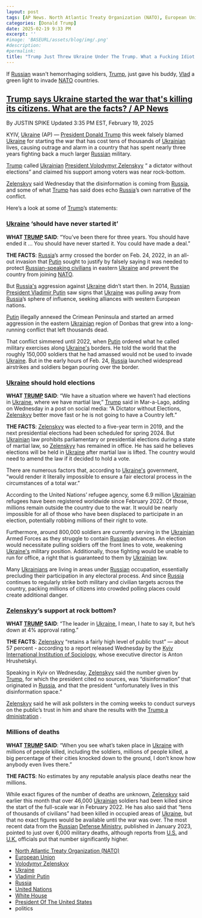 ```yaml
---
layout: post
tags: [AP News. North Atlantic Treaty Organization (NATO), European Union, Volodymyr Zelenskyy, Ukraine, Vladimir Putin, Russia, United Nations, White House, President Of The United States, politics]
categories: [Donald Trump]
date: 2025-02-19 9:33 PM
excerpt: ''
#image: 'BASEURL/assets/blog/img/.png'
#description:
#permalink:
title: "Trump Just Threw Ukraine Under The Trump. What a Fucking Idiot."
---
```



If [Russian](http://government.ru/) wasn't hemorrhaging soldiers, [Trump](https://www.whitehouse.gov/), just gave his buddy, [Vlad](http://kremlin.ru/) a green light to invade [NATO](https://www.nato.int/) countries.


## [Trump says Ukraine started the war that's killing its citizens. What are the facts? / AP News](https://apnews.com/article/ukraine-russia-trump-war-zelenskyy-putin-7fe8c0c80b4e93e3bc079c621a44e8bb)

By  JUSTIN SPIKE
Updated 3:35 PM EST, February 19, 2025

KYIV, [Ukraine](https://www..gov.ua/) (AP) — [President Donald Trump](https://www.whitehouse.gov/) this week falsely blamed [Ukraine](https://www..gov.ua/) for starting the war that has cost tens of thousands of [Ukrainian](https://www..gov.ua/) lives, causing outrage and alarm in a country that has spent nearly three years fighting back a much larger [Russian](http://government.ru/) military.

[Trump](https://www.whitehouse.gov/) called [Ukrainian](https://www..gov.ua/) [President Volodymyr Zelenskyy](https://www.president.gov.ua/) “ a dictator without elections” and claimed his support among voters was near rock-bottom.

[Zelenskyy](https://www.president.gov.ua/) said Wednesday that the disinformation is coming from [Russia](http://government.ru/), and some of what [Trump](https://www.whitehouse.gov/) has said does echo [Russia](http://government.ru/)’s own narrative of the conflict.

Here’s a look at some of [Trump](https://www.whitehouse.gov/)’s statements:

### [Ukraine](https://www..gov.ua/) ‘should have never started it’

**WHAT [TRUMP](https://www.whitehouse.gov/) SAID**: “You’ve been there for three years. You should have ended it ... You should have never started it. You could have made a deal.”

**THE FACTS**: [Russia](http://government.ru/)’s army crossed the border on Feb. 24, 2022, in an all-out invasion that [Putin](http://kremlin.ru/) sought to justify by falsely saying it was needed to protect [Russian-speaking civilians](http://government.ru/) in eastern [Ukraine](https://www..gov.ua/) and prevent the country from joining [NATO](https://www.nato.int/).

But [Russia's](http://government.ru/) aggression against [Ukraine](https://www..gov.ua/) didn’t start then. In 2014, [Russian](http://government.ru/) [President Vladimir Putin](http://kremlin.ru/) saw signs that [Ukraine](https://www..gov.ua/) was pulling away from [Russia](http://government.ru/)’s sphere of influence, seeking alliances with western European nations.

[Putin](http://kremlin.ru/) illegally annexed the Crimean Peninsula and started an armed aggression in the eastern [Ukrainian](https://www..gov.ua/) region of Donbas that grew into a long-running conflict that left thousands dead.

That conflict simmered until 2022, when [Putin](http://kremlin.ru/) ordered what he called military exercises along [Ukraine's](https://www..gov.ua/) borders. He told the world that the roughly 150,000 soldiers that he had amassed would not be used to invade [Ukraine](https://www..gov.ua/). But in the early hours of Feb. 24, [Russia](http://government.ru/) launched widespread airstrikes and soldiers began pouring over the border.

### [Ukraine](https://www..gov.ua/) should hold elections

**WHAT [TRUMP](https://www.whitehouse.gov/) SAID**: “We have a situation where we haven’t had elections in [Ukraine](https://www..gov.ua/), where we have martial law,” [Trump](https://www.whitehouse.gov/) said in Mar-a-Lago, adding on Wednesday in a post on social media: “A Dictator without Elections, [Zelenskyy](https://www.president.gov.ua/) better move fast or he is not going to have a Country left.”

**THE FACTS**: [Zelenskyy](https://www.president.gov.ua/) was elected to a five-year term in 2019, and the next presidential elections had been scheduled for spring 2024. But [Ukrainian](https://www..gov.ua/) law prohibits parliamentary or presidential elections during a state of martial law, so [Zelenskyy](https://www.president.gov.ua/) has remained in office. He has said he believes elections will be held in [Ukraine](https://www..gov.ua/) after martial law is lifted. The country would need to amend the law if it decided to hold a vote.

There are numerous factors that, according to [Ukraine's](https://www..gov.ua/) government, “would render it literally impossible to ensure a fair electoral process in the circumstances of a total war.”

According to the United Nations’ refugee agency, some 6.9 million [Ukrainian](https://www..gov.ua/) refugees have been registered worldwide since February 2022. Of those, millions remain outside the country due to the war. It would be nearly impossible for all of those who have been displaced to participate in an election, potentially robbing millions of their right to vote.

Furthermore, around 800,000 soldiers are currently serving in the [Ukrainian](https://www..gov.ua/) Armed Forces as they struggle to contain [Russian](http://government.ru/) advances. An election would necessitate pulling soldiers off the front lines to vote, weakening [Ukraine's](https://www..gov.ua/) military position. Additionally, those fighting would be unable to run for office, a right that is guaranteed to them by [Ukrainian](https://www..gov.ua/) law.

Many [Ukrainians](https://www..gov.ua/) are living in areas under [Russian](http://government.ru/) occupation, essentially precluding their participation in any electoral process. And since [Russia](http://government.ru/) continues to regularly strike both military and civilian targets across the country, packing millions of citizens into crowded polling places could create additional danger.

### [Zelenskyy](https://www.president.gov.ua/)’s support at rock bottom?

**WHAT [TRUMP](https://www.whitehouse.gov/) SAID**: “The leader in [Ukraine](https://www..gov.ua/), I mean, I hate to say it, but he’s down at 4% approval rating.”

**THE FACTS**: [Zelenskyy](https://www.president.gov.ua/) “retains a fairly high level of public trust” — about 57 percent - according to a report released Wednesday by the [Kyiv International Institution of Sociology](https://kiis.com.ua/), whose executive director is Anton Hrushetskyi.

Speaking in Kyiv on Wednesday, [Zelenskyy](https://www.president.gov.ua/) said the number given by [Trump](https://www.whitehouse.gov/), for which the president cited no sources, was “disinformation” that originated in [Russia](http://government.ru/), and that the president “unfortunately lives in this disinformation space.”

[Zelenskyy](https://www.president.gov.ua/) said he will ask pollsters in the coming weeks to conduct surveys on the public’s trust in him and share the results with the [Trump a dministration](https://www.whitehouse.gov/) .

### Millions of deaths
**WHAT [TRUMP](https://www.whitehouse.gov/) SAID**: “When you see what’s taken place in [Ukraine](https://www..gov.ua/) with millions of people killed, including the soldiers, millions of people killed, a big percentage of their cities knocked down to the ground, I don’t know how anybody even lives there.”


**THE FACTS**: No estimates by any reputable analysis place deaths near the millions.

While exact figures of the number of deaths are unknown, [Zelenskyy](https://www.president.gov.ua/) said earlier this month that over 46,000 [Ukrainian](https://www..gov.ua/) soldiers had been killed since the start of the full-scale war in February 2022. He has also said that “tens of thousands of civilians” had been killed in occupied areas of [Ukraine](https://www..gov.ua/), but that no exact figures would be available until the war was over. The most recent data from the [Russian](http://government.ru/) [Defense Ministry](http://government.ru/department/94/events/), published in January 2023, pointed to just over 6,000 military deaths, although reports from [U.S.](https://www.usa.gov/) and [U.K.](https;//www.gov.uk/) officials put that number significantly higher.

- [North Atlantic Treaty Organization (NATO)](https://www.nato.int/)
- [European Union](https://commission.europa.eu/)
- [Volodymyr Zelenskyy](https://www.president.gov.ua/)
- [Ukraine](https://www..gov.ua/)
- [Vladimir Putin](http://kremlin.ru/)
- [Russia](http://government.ru/)
- [United Nations](https://www.un.org/)
- [White House](https://www.whitehouse.gov/)
- [President Of The United States](https://www.whitehouse.gov/)
- politics

